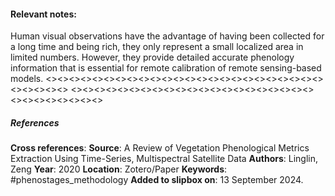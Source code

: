 #### **Relevant notes**:
Human visual observations have the advantage of having been collected for a long time and being rich, they only represent a small localized area in limited numbers. However, they provide detailed accurate phenology information that is essential for remote calibration of remote sensing-based models. 
<><><><><><><><><><><><><><><><><><><><><><><><><><><><><>
<><><><><><><><><><><><><><><><><><><><><><><><><><><><><>
##### References
**Cross references**: 
**Source**: A Review of Vegetation Phenological Metrics Extraction Using Time-Series, Multispectral Satellite Data
**Authors**: Linglin, Zeng
**Year**: 2020
**Location**: Zotero/Paper
**Keywords**: #phenostages_methodology 
**Added to slipbox on**: 13 September 2024. 